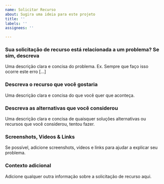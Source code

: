 ```yaml
---
name: Solicitar Recurso
about: Sugira uma ideia para este projeto
title: ''
labels: ''
assignees: ''

---
```


### Sua solicitação de recurso está relacionada a um problema? Se sim, descreva
Uma descrição clara e concisa do problema. Ex. Sempre que faço isso ocorre este erro [...]

### Descreva o recurso que você gostaria
Uma descrição clara e concisa do que você quer que aconteça.

### Descreva as alternativas que você considerou
Uma descrição clara e concisa de quaisquer soluções alternativas ou recursos que você considerou, tentou fazer.

### Screenshots, Vídeos & Links
Se possível, adicione screenshots, vídeos e links para ajudar a explicar seu problema.

### Contexto adicional
Adicione qualquer outra informação sobre a solicitação de recurso aqui.
